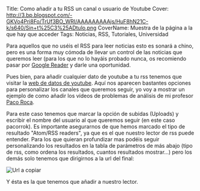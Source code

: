 Title: Como añadir a tu RSS un canal o usuario de Youtube
Cover: http://3.bp.blogspot.com/-GKVo4Pri8Fo/TrUf3BO_WRI/AAAAAAAAAjs/HuF8hN21C-k/s640/Sin+t%25C3%25ADtulo.png
CoverName: Muestra de la página a la que hay que acceder
Tags: Noticias, RSS, Tutoriales, Universidad

Para aquellos que no uséis el RSS para leer noticias esto es sonará a chino, pero es una forma muy cómoda de llevar un control de las noticias que queremos leer (para los que no lo hayáis probado nunca, os recomiendo pasar por [Google Reader](https://google.es/reader) y darle una oportunidad.

Pues bien, para añadir cualquier dato de youtube a tu rss tenemos que visitar la [web de datos de youtube](http://gdata.youtube.com/demo/index.html). Aquí nos aparecen bastantes opciones para personalizar los canales que queremos seguir, yo voy a mostrar un ejemplo de como añadir los vídeos de problemas de análisis de mi profesor [Paco Roca](https://sites.google.com/site/pacorrok/).

Para este caso tenemos que marcar la opción de subidas (Uploads) y escribir el nombre del usuario al que queremos seguir (en este caso pacorrok). Es importante asegurarnos de que hemos marcado el tipo de resultado "Atom/RSS readers", ya que es el que nuestro lector de rss puede entender.
Para los que quieran profundizar mas podéis seguir personalizando los resultados en la tabla de parámetros de más abajo (tipo de rss, como ordena los resultados, cuantos resultados mostrar...) pero los demás solo tenemos que dirigirnos a la url del final:

![Url a copiar](http://4.bp.blogspot.com/-vVvfqbNTAh8/TrUg6iirBkI/AAAAAAAAAj0/VHUIME4DRSQ/s400/Sin+t%25C3%25ADtulo.png)

Y ésta es la que tenemos que añadir a nuestro lector.
